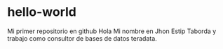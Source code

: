 # hello-world
Mi primer repositorio en github
Hola Mi nombre en Jhon Estip Taborda y trabajo como consultor de bases de datos teradata.
